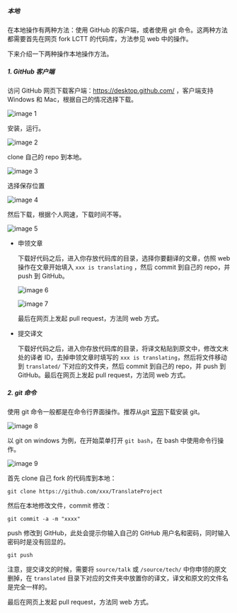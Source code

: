 ##### 本地

在本地操作有两种方法：使用 GitHub 的客户端，或者使用 git 命令。这两种方法都需要首先在网页 fork LCTT 的代码库，方法参见 web 中的操作。

下来介绍一下两种操作本地操作方法。

##### 1. GitHub 客户端

访问 GitHub 网页下载客户端：https://desktop.github.com/ ，客户端支持 Windows 和 Mac，根据自己的情况选择下载。

![image 1](../images/guide_images/local_down_1.png)

安装，运行。

![image 2](../images/guide_images/local_down_2.png)

clone 自己的 repo 到本地。

![image 3](../images/guide_images/local_down_3.png)

选择保存位置

![image 4](../images/guide_images/local_down_4.png)

然后下载，根据个人网速，下载时间不等。

![image 5](../images/guide_images/local_down_5.png)

* 申领文章

    下载好代码之后，进入你存放代码库的目录，选择你要翻译的文章，仿照 web 操作在文章开始填入 `xxx is translating` ，然后 commit 到自己的 repo，并 push 到 GitHub。

    ![image 6](../images/guide_images/local_down_6.png)

    ![image 7](../images/guide_images/local_down_7.png)

    最后在网页上发起 pull request，方法同 web 方式。

* 提交译文

    下载好代码之后，进入你存放代码库的目录，将译文粘贴到原文中，修改文末处的译者 ID，去掉申领文章时填写的 `xxx is translating`，然后将文件移动到 `translated/` 下对应的文件夹，然后 commit 到自己的 repo，并 push 到 GitHub。最后在网页上发起 pull request，方法同 web 方式。


##### 2. git 命令

使用 git 命令一般都是在命令行界面操作。推荐从git [官网](https://git-scm.com/)下载安装 git。

![image 8](../images/guide_images/local_down_8.png)

以 git on windows 为例，在开始菜单打开 `git bash`，在 bash 中使用命令行操作。

![image 9](../images/guide_images/local_down_9.png)

首先 clone 自己 fork 的代码库到本地：

```
git clone https://github.com/xxx/TranslateProject
```

然后在本地修改文件，commit 修改：

```
git commit -a -m "xxxx"
```

push 修改到 GitHub，此处会提示你输入自己的 GitHub 用户名和密码，同时输入密码时是没有回显的。

```
git push
```

注意，提交译文的时候，需要将 `source/talk` 或 `/source/tech/` 中你申领的原文删掉，在 `translated` 目录下对应的文件夹中放置你的译文，译文和原文的文件名是完全一样的。

最后在网页上发起 pull request，方法同 web 方式。


